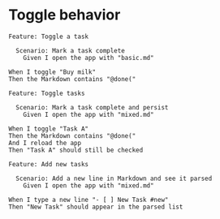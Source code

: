 # Toggle behavior

```gherkin
Feature: Toggle a task

  Scenario: Mark a task complete
    Given I open the app with "basic.md"
```
    When I toggle "Buy milk"
    Then the Markdown contains "@done("


```gherkin
Feature: Toggle tasks

  Scenario: Mark a task complete and persist
    Given I open the app with "mixed.md"
```
    When I toggle "Task A"
    Then the Markdown contains "@done("
    And I reload the app
    Then "Task A" should still be checked


```gherkin
Feature: Add new tasks

  Scenario: Add a new line in Markdown and see it parsed
    Given I open the app with "mixed.md"
```

    When I type a new line "- [ ] New Task #new"
    Then "New Task" should appear in the parsed list
